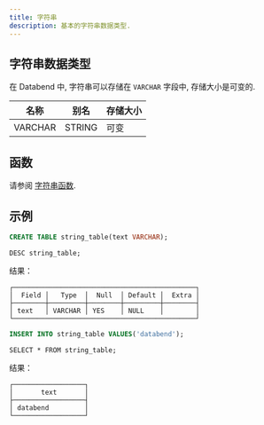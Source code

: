 ```yaml
---
title: 字符串
description: 基本的字符串数据类型. 
---
```


## 字符串数据类型

在 Databend 中, 字符串可以存储在 `VARCHAR` 字段中, 存储大小是可变的. 

| 名称    | 别名   | 存储大小 |
| ------- | ------ | -------- |
| VARCHAR | STRING | 可变     |

## 函数

请参阅 [字符串函数](/sql/sql-functions/string-functions). 

## 示例

```sql
CREATE TABLE string_table(text VARCHAR);
```

```
DESC string_table;
```

结果：

```
┌──────────────────────────────────────────────┐
│  Field │   Type  │  Null  │ Default │  Extra │
├────────┼─────────┼────────┼─────────┼────────┤
│ text   │ VARCHAR │ YES    │ NULL    │        │
└──────────────────────────────────────────────┘
```

```sql
INSERT INTO string_table VALUES('databend');
```

```
SELECT * FROM string_table;
```

结果：

```
┌──────────────────┐
│       text       │
├──────────────────┤
│ databend         │
└──────────────────┘
```

